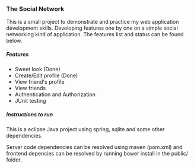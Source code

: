 ### The Social Network

This is a small project to demonstrate and practice my web application development skills. Developing features one by one on a simple social networking kind of application. The features list and status can be found below.

##### Features
* Sweet look (Done)
* Create/Edit profile (Done)
* View friend's profile
* View friends
* Authentication and Authorization
* JUnit testing

##### Instructions to run
This is a eclipse Java project using spring, sqlite and some other dependencies.

Server code dependencies can be resolved using maven (pom.xml) and frontend depencies can be resolved by running bower install in the public/ folder.